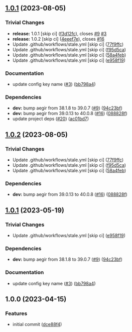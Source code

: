 ## [1.0.1](https://github.com/libp2p/js-http-v1-content-routing/compare/v1.0.0...v1.0.1) (2023-08-05)


### Trivial Changes

* **release:** 1.0.1 [skip ci] ([f3d12fc](https://github.com/libp2p/js-http-v1-content-routing/commit/f3d12fc2c873c190641e2ef017ff8a6f40091bee)), closes [#9](https://github.com/libp2p/js-http-v1-content-routing/issues/9) [#3](https://github.com/libp2p/js-http-v1-content-routing/issues/3)
* **release:** 1.0.2 [skip ci] ([4eeef7e](https://github.com/libp2p/js-http-v1-content-routing/commit/4eeef7e431542560cb35304e4e7cb0f433e7d671)), closes [#16](https://github.com/libp2p/js-http-v1-content-routing/issues/16)
* Update .github/workflows/stale.yml [skip ci] ([77f9ffc](https://github.com/libp2p/js-http-v1-content-routing/commit/77f9ffce2cb7ea56c0861b4de9c7284d4b1b36ff))
* Update .github/workflows/stale.yml [skip ci] ([f95d5ca](https://github.com/libp2p/js-http-v1-content-routing/commit/f95d5ca6be48da5d2d175277298638de12ca3558))
* Update .github/workflows/stale.yml [skip ci] ([58a4feb](https://github.com/libp2p/js-http-v1-content-routing/commit/58a4febb7c6856601e7c1200b4c7006b4c5903ad))
* Update .github/workflows/stale.yml [skip ci] ([e958f19](https://github.com/libp2p/js-http-v1-content-routing/commit/e958f19e053cb9cdbbae29d6e552e7a443d0eae1))


### Documentation

* update config key name ([#3](https://github.com/libp2p/js-http-v1-content-routing/issues/3)) ([bb798a4](https://github.com/libp2p/js-http-v1-content-routing/commit/bb798a442e7b6c76ce260eceb073ab17880c6183))


### Dependencies

* **dev:** bump aegir from 38.1.8 to 39.0.7 ([#9](https://github.com/libp2p/js-http-v1-content-routing/issues/9)) ([94c23bf](https://github.com/libp2p/js-http-v1-content-routing/commit/94c23bf32e63e2bad9a26bf7a6eccbc87ec0e290))
* **dev:** bump aegir from 39.0.13 to 40.0.8 ([#16](https://github.com/libp2p/js-http-v1-content-routing/issues/16)) ([088828f](https://github.com/libp2p/js-http-v1-content-routing/commit/088828f3d87969c168089bbc6787517805959dbc))
* update project deps ([#20](https://github.com/libp2p/js-http-v1-content-routing/issues/20)) ([ac01bd7](https://github.com/libp2p/js-http-v1-content-routing/commit/ac01bd75e5bb6f91b9986d22cd97e5b93500a14f))

## [1.0.2](https://github.com/libp2p/js-reframe-content-routing/compare/v1.0.1...v1.0.2) (2023-08-05)


### Trivial Changes

* Update .github/workflows/stale.yml [skip ci] ([77f9ffc](https://github.com/libp2p/js-reframe-content-routing/commit/77f9ffce2cb7ea56c0861b4de9c7284d4b1b36ff))
* Update .github/workflows/stale.yml [skip ci] ([f95d5ca](https://github.com/libp2p/js-reframe-content-routing/commit/f95d5ca6be48da5d2d175277298638de12ca3558))
* Update .github/workflows/stale.yml [skip ci] ([58a4feb](https://github.com/libp2p/js-reframe-content-routing/commit/58a4febb7c6856601e7c1200b4c7006b4c5903ad))


### Dependencies

* **dev:** bump aegir from 39.0.13 to 40.0.8 ([#16](https://github.com/libp2p/js-reframe-content-routing/issues/16)) ([088828f](https://github.com/libp2p/js-reframe-content-routing/commit/088828f3d87969c168089bbc6787517805959dbc))

## [1.0.1](https://github.com/libp2p/js-reframe-content-routing/compare/v1.0.0...v1.0.1) (2023-05-19)


### Trivial Changes

* Update .github/workflows/stale.yml [skip ci] ([e958f19](https://github.com/libp2p/js-reframe-content-routing/commit/e958f19e053cb9cdbbae29d6e552e7a443d0eae1))


### Dependencies

* **dev:** bump aegir from 38.1.8 to 39.0.7 ([#9](https://github.com/libp2p/js-reframe-content-routing/issues/9)) ([94c23bf](https://github.com/libp2p/js-reframe-content-routing/commit/94c23bf32e63e2bad9a26bf7a6eccbc87ec0e290))


### Documentation

* update config key name ([#3](https://github.com/libp2p/js-reframe-content-routing/issues/3)) ([bb798a4](https://github.com/libp2p/js-reframe-content-routing/commit/bb798a442e7b6c76ce260eceb073ab17880c6183))

## 1.0.0 (2023-04-15)


### Features

* initial commit ([dce88f4](https://github.com/libp2p/js-reframe-content-routing/commit/dce88f418b3c60841bec1eca8f4680a9daf79cd4))
